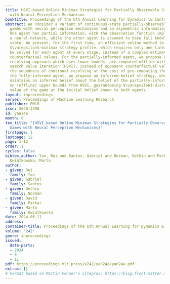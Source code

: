 ```yaml
---
title: HSVI-based Online Minimax Strategies for Partially Observable Stochastic Games
  with Neural Perception Mechanisms
booktitle: Proceedings of the 6th Annual Learning for Dynamics \& Control Conference
abstract: We consider a variant of continuous-state partially-observable stochastic
  games with neural perception mechanisms and an asymmetric information structure.
  One agent has partial information, with the observation function implemented as
  a neural network, while the other agent is assumed to have full knowledge of the
  state. We present, for the first time, an efficient online method to compute an
  $\varepsilon$-minimax strategy profile, which requires only one linear program to
  be solved for each agent at every stage, instead of a complex estimation of opponent
  counterfactual values. For the partially-informed agent, we propose a continual
  resolving approach which uses lower bounds, pre-computed offline with heuristic
  search value iteration (HSVI), instead of opponent counterfactual values. This inherits
  the soundness of continual resolving at the cost of pre-computing the bound. For
  the fully-informed agent, we propose an inferred-belief strategy, where the agent
  maintains an inferred belief about the belief of the partially-informed agent based
  on (offline) upper bounds from HSVI, guaranteeing $\varepsilon$-distance to the
  value of the game at the initial belief known to both agents.
layout: inproceedings
series: Proceedings of Machine Learning Research
publisher: PMLR
issn: 2640-3498
id: yan24a
month: 0
tex_title: "{HSVI-based Online Minimax Strategies for Partially Observable Stochastic
  Games with Neural Perception Mechanisms}"
firstpage: 1
lastpage: 12
page: 1-12
order: 1
cycles: false
bibtex_author: Yan, Rui and Santos, Gabriel and Norman, Gethin and Parker, David and
  Kwiatkowska, Marta
author:
- given: Rui
  family: Yan
- given: Gabriel
  family: Santos
- given: Gethin
  family: Norman
- given: David
  family: Parker
- given: Marta
  family: Kwiatkowska
date: 2024-06-11
address:
container-title: Proceedings of the 6th Annual Learning for Dynamics & Control Conference
volume: '242'
genre: inproceedings
issued:
  date-parts:
  - 2024
  - 6
  - 11
pdf: https://proceedings.mlr.press/v242/yan24a/yan24a.pdf
extras: []
# Format based on Martin Fenner's citeproc: https://blog.front-matter.io/posts/citeproc-yaml-for-bibliographies/
---
```

